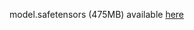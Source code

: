 model.safetensors (475MB) available [here](https://drive.google.com/file/d/1-F4F_Jo191YHYzzPH7iRsoBW7pjrybyY/view?usp=sharing)
